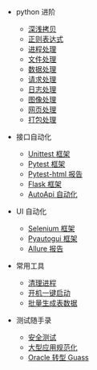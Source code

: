 *  python 进阶

    * [深浅拷贝](main/pyCopy)
    * [正则表达式](main/pyRegEx)
    * [进程处理](main/pyCmd)
    * [文件处理](main/pyFile)
    * [数据处理](main/pyData)
    * [请求处理](main/pyRes)
    * [日志处理](main/pyLog)
    * [图像处理](main/pyPic)
    * [网页处理](main/pyHtml)
    * [打包处理](main/pyPack)

*  接口自动化

    * [Unittest 框架](main/apUnittest)
    * [Pytest 框架](main/apPytest)
    * [Pytest-html 报告](main/apPytestRe)
    * [Flask 框架](main/apFlask)
    * [AutoApi 自动化](main/apAuto)

* UI 自动化

    * [Selenium 框架](main/uiSelenium)
    * [Pyautogui 框架](main/uiPyGui)
    * [Allure 报告](main/uiAllure)
    <!-- * [AutoUI 自动化](main/uiAuto) -->
    <!-- * [发送测试报告](main/uiFileRe) -->

* 常用工具

    * [清理进程](main/toKill)
    * [开机一键启动](main/toStart)
    * [批量生成表数据](main/toDataBa)
    <!-- * [批量生成文件数据](main/toFileBa) -->

* 测试随手录

    * [安全测试](main/exSafe)
    <!-- * [测试流程改进](main/exTest) -->
    * [大型应用规范化](main/exModify)
    * [Oracle 转型 Guass](main/exGauss)
    
